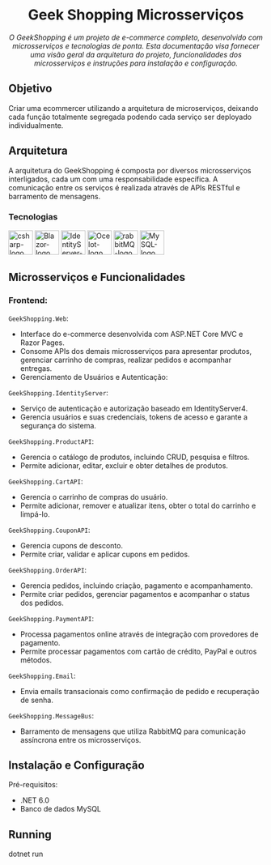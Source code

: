<h1 align="center">Geek Shopping Microsserviços</h1>
<p align="center"><i>O GeekShopping é um projeto de e-commerce completo, desenvolvido com microsserviços e tecnologias de ponta. Esta documentação visa fornecer uma visão geral da arquitetura do projeto, funcionalidades dos microsserviços e instruções para instalação e configuração.</i></p>

## Objetivo

Criar uma ecommercer utilizando a arquitetura de microserviços, deixando cada função totalmente segregada podendo cada serviço ser deployado individualmente.

## Arquitetura

A arquitetura do GeekShopping é composta por diversos microsserviços interligados, cada um com uma responsabilidade específica. A comunicação entre os serviços é realizada através de APIs RESTful e barramento de mensagens.

### Tecnologias
<p display="inline-block">
  <img width="48" src="https://www.freeiconspng.com/uploads/c-logo-icon-18.png" alt="csharp-logo"/>
  <img width="48" src="https://devblogs.microsoft.com/dotnet/wp-content/uploads/sites/16/2019/04/BrandBlazor_nohalo_1000x.png" alt="Blazor-logo"/>
  <img width="48" src="https://avatars.githubusercontent.com/u/67868775?s=200&v=4" alt="IdentityServer-logo"/>
  <img width="48" src="https://api.nuget.org/v3-flatcontainer/ocelot/23.2.2/icon" alt="Ocelot-logo"/>
  <img width="48" src="https://static-00.iconduck.com/assets.00/rabbitmq-icon-484x512-s9lfaapn.png" alt="rabbitMQ-logo"/>
  <img width="48" src="https://e7.pngegg.com/pngimages/924/1009/png-clipart-mysql-relational-database-management-system-logo-php-others-orange-logo-thumbnail.png" alt="MySQL-logo"/>
</p>

## Microsserviços e Funcionalidades

### Frontend:

`GeekShopping.Web`:
- Interface do e-commerce desenvolvida com ASP.NET Core MVC e Razor Pages.
- Consome APIs dos demais microsserviços para apresentar produtos, gerenciar carrinho de compras, realizar pedidos e acompanhar entregas.
- Gerenciamento de Usuários e Autenticação:

`GeekShopping.IdentityServer`:
- Serviço de autenticação e autorização baseado em IdentityServer4.
- Gerencia usuários e suas credenciais, tokens de acesso e garante a segurança do sistema.

`GeekShopping.ProductAPI`:
- Gerencia o catálogo de produtos, incluindo CRUD, pesquisa e filtros.
- Permite adicionar, editar, excluir e obter detalhes de produtos.

`GeekShopping.CartAPI`:
- Gerencia o carrinho de compras do usuário.
- Permite adicionar, remover e atualizar itens, obter o total do carrinho e limpá-lo.

`GeekShopping.CouponAPI`:
- Gerencia cupons de desconto.
- Permite criar, validar e aplicar cupons em pedidos.

`GeekShopping.OrderAPI`:
- Gerencia pedidos, incluindo criação, pagamento e acompanhamento.
- Permite criar pedidos, gerenciar pagamentos e acompanhar o status dos pedidos.

`GeekShopping.PaymentAPI`:
- Processa pagamentos online através de integração com provedores de pagamento.
- Permite processar pagamentos com cartão de crédito, PayPal e outros métodos.
  
`GeekShopping.Email`:
- Envia emails transacionais como confirmação de pedido e recuperação de senha.

`GeekShopping.MessageBus`:
- Barramento de mensagens que utiliza RabbitMQ para comunicação assíncrona entre os microsserviços.
  
## Instalação e Configuração

Pré-requisitos:

- .NET 6.0
- Banco de dados MySQL

## Running
dotnet run


